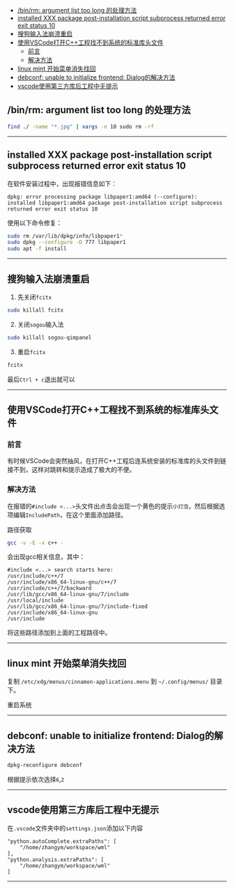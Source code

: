 - [/bin/rm: argument list too long 的处理方法](#binrm-argument-list-too-long-的处理方法)
- [installed XXX package post-installation script subprocess returned error exit status 10](#installed-xxx-package-post-installation-script-subprocess-returned-error-exit-status-10)
- [搜狗输入法崩溃重启](#搜狗输入法崩溃重启)
- [使用VSCode打开C++工程找不到系统的标准库头文件](#使用vscode打开c工程找不到系统的标准库头文件)
  - [前言](#前言)
  - [解决方法](#解决方法)
- [linux mint 开始菜单消失找回](#linux-mint-开始菜单消失找回)
- [debconf: unable to initialize frontend: Dialog的解决方法](#debconf-unable-to-initialize-frontend-dialog的解决方法)
- [vscode使用第三方库后工程中无提示](#vscode使用第三方库后工程中无提示)


## /bin/rm: argument list too long 的处理方法
```sh
find ./ -name "*.jpg" | xargs -n 10 sudo rm -rf
```     
---  
## installed XXX package post-installation script subprocess returned error exit status 10
在软件安装过程中，出现报错信息如下：          
```
dpkg: error processing package libpaper1:amd64 (--configure):
installed libpaper1:amd64 package post-installation script subprocess returned error exit status 10
```                 
使用以下命令修复：          
```sh
sudo rm /var/lib/dpkg/info/libpaper1*
sudo dpkg --configure -D 777 libpaper1
sudo apt -f install
```
---
## 搜狗输入法崩溃重启
1. 先关闭`fcitx`
```sh
sudo killall fcitx
```

2. 关闭`sogou`输入法
```sh
sudo killall sogou-qimpanel
```

3. 重启`fcitx`
```sh
fcitx
```

最后`Ctrl + c`退出就可以    

---
## 使用VSCode打开C++工程找不到系统的标准库头文件

### 前言
有时候VSCode会突然抽风，在打开C++工程后连系统安装的标准库的头文件到链接不到，这样对跳转和提示造成了极大的不便。

### 解决方法
在报错的`#include <...>`头文件出点击会出现一个黄色的提示`小灯泡`，然后根据选项编辑`IncludePath`，在这个里面添加路径。          

路径获取          
```sh
gcc -v -E -x c++ -
```
会出现gcc相关信息，其中：
```
#include <...> search starts here:
/usr/include/c++/7
/usr/include/x86_64-linux-gnu/c++/7
/usr/include/c++/7/backward
/usr/lib/gcc/x86_64-linux-gnu/7/include
/usr/local/include
/usr/lib/gcc/x86_64-linux-gnu/7/include-fixed
/usr/include/x86_64-linux-gnu
/usr/include
```
将这些路径添加到上面的工程路径中。  

---
## linux mint 开始菜单消失找回
复制 `/etc/xdg/menus/cinnamon-applications.menu` 到 `~/.config/menus/` 目录下。

重启系统    

---

## debconf: unable to initialize frontend: Dialog的解决方法
```sh
dpkg-reconfigure debconf
```
根据提示依次选择`6`,`2`

---
## vscode使用第三方库后工程中无提示
在`.vscode`文件夹中的`settings.json`添加以下内容
```
"python.autoComplete.extraPaths": [
    "/home/zhangym/workspace/wml"
],
"python.analysis.extraPaths": [
    "/home/zhangym/workspace/wml"
]
```
---
